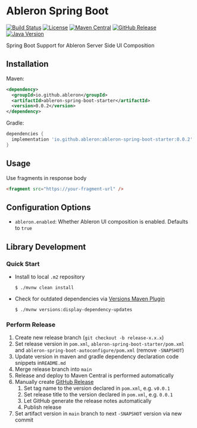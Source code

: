 # Ableron Spring Boot
[![Build Status](https://github.com/ableron/ableron-spring-boot/actions/workflows/main.yml/badge.svg)](https://github.com/ableron/ableron-spring-boot/actions/workflows/main.yml)
[![License](https://img.shields.io/github/license/ableron/ableron-spring-boot)](https://github.com/ableron/ableron-spring-boot/blob/main/LICENSE)
[![Maven Central](https://maven-badges.herokuapp.com/maven-central/io.github.ableron/ableron-spring-boot/badge.svg)](https://mvnrepository.com/artifact/io.github.ableron/ableron-spring-boot)
[![GitHub Release](https://img.shields.io/github/v/release/ableron/ableron-spring-boot.svg)](https://github.com/ableron/ableron-spring-boot/releases)
[![Java Version](https://img.shields.io/badge/Java-17+-4EB1BA.svg)](https://docs.oracle.com/en/java/javase/17/)

Spring Boot Support for Ableron Server Side UI Composition

## Installation
Maven:
```xml
<dependency>
  <groupId>io.github.ableron</groupId>
  <artifactId>ableron-spring-boot-starter</artifactId>
  <version>0.0.2</version>
</dependency>
```
Gradle:
```groovy
dependencies {
  implementation 'io.github.ableron:ableron-spring-boot-starter:0.0.2'
}
```

## Usage
Use fragments in response body
```html
<fragment src="https://your-fragment-url" />
```

## Configuration Options
* `ableron.enabled`: Whether Ableron UI composition is enabled. Defaults to `true`

## Library Development

### Quick Start
* Install to local `.m2` repository
  ```console
  $ ./mvnw clean install
  ```
* Check for outdated dependencies via [Versions Maven Plugin](https://www.mojohaus.org/versions/versions-maven-plugin/index.html)
  ```console
  $ ./mvnw versions:display-dependency-updates
  ```

### Perform Release
1. Create new release branch (`git checkout -b release-x.x.x`)
2. Set release version in `pom.xml`, `ableron-spring-boot-starter/pom.xml` and `ableron-spring-boot-autoconfigure/pom.xml` (remove `-SNAPSHOT`)
3. Update version in maven and gradle dependency declaration code snippets in`README.md`
4. Merge release branch into `main`
5. Release and deploy to Maven Central is performed automatically
6. Manually create [GitHub Release](https://github.com/ableron/ableron-spring-boot/releases/new)
   1. Set tag name to the version declared in `pom.xml`, e.g. `v0.0.1`
   2. Set release title to the version declared in `pom.xml`, e.g. `0.0.1`
   3. Let GitHub generate the release notes automatically
   4. Publish release
7. Set artifact version in `main` branch to next `-SNAPSHOT` version via new commit
